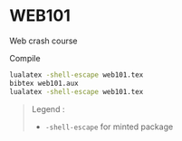 # WEB101

Web crash course


Compile

```sh
lualatex -shell-escape web101.tex
bibtex web101.aux
lualatex -shell-escape web101.tex
```
> Legend :
>
> - `-shell-escape` for minted package
